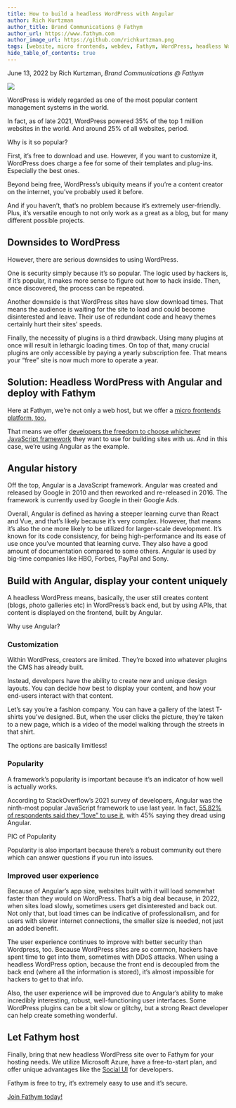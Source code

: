 ```yaml
---
title: How to build a headless WordPress with Angular
author: Rich Kurtzman
author_title: Brand Communications @ Fathym
author_url: https://www.fathym.com
author_image_url: https://github.com/richkurtzman.png
tags: [website, micro frontends, webdev, Fathym, WordPress, headless WordPress]
hide_table_of_contents: true
---
```


June 13, 2022 by Rich Kurtzman, _Brand Communications @ Fathym_

![](https://www.fathym.com/img/angularcomp.png) 

WordPress is widely regarded as one of the most popular content management systems in the world.  

In fact, as of late 2021, WordPress powered 35% of the top 1 million websites in the world. And around 25% of all websites, period.  

Why is it so popular?  

First, it’s free to download and use. However, if you want to customize it, WordPress does charge a fee for some of their templates and plug-ins. Especially the best ones. 

Beyond being free, WordPress’s ubiquity means if you’re a content creator on the internet, you’ve probably used it before.  

And if you haven’t, that’s no problem because it’s extremely user-friendly. Plus, it’s versatile enough to not only work as a great as a blog, but for many different possible projects.  

## Downsides to WordPress 

However, there are serious downsides to using WordPress.  

One is security simply because it’s so popular. The logic used by hackers is, if it’s popular, it makes more sense to figure out how to hack inside. Then, once discovered, the process can be repeated.  

Another downside is that WordPress sites have slow download times. That means the audience is waiting for the site to load and could become disinterested and leave. Their use of redundant code and heavy themes certainly hurt their sites’ speeds.  

Finally, the necessity of plugins is a third drawback. Using many plugins at once will result in lethargic loading times. On top of that, many crucial plugins are only accessible by paying a yearly subscription fee. That means your “free” site is now much more to operate a year.  

## Solution: Headless WordPress with Angular and deploy with Fathym 

Here at Fathym, we’re not only a web host, but we offer a [micro frontends platform, too.](https://www.fathym.com/blog/articles/2022/march/2022-03-14-a-simple-micro-frontends-explainer)  

That means we offer [developers the freedom to choose whichever JavaScript framework](https://www.fathym.com/blog/articles/2022/february/2022-02-28-angular-vs-react-vs-vue-you-choose) they want to use for building sites with us. And in this case, we’re using Angular as the example.  

## Angular history 

Off the top, Angular is a JavaScript framework. Angular was created and released by Google in 2010 and then reworked and re-released in 2016. The framework is currently used by Google in their Google Ads.   

Overall, Angular is defined as having a steeper learning curve than React and Vue, and that’s likely because it’s very complex. However, that means it’s also the one more likely to be utilized for larger-scale development. It’s known for its code consistency, for being high-performance and its ease of use once you’ve mounted that learning curve. They also have a good amount of documentation compared to some others. Angular is used by big-time companies like HBO, Forbes, PayPal and Sony. 

## Build with Angular, display your content uniquely 

A headless WordPress means, basically, the user still creates content (blogs, photo galleries etc) in WordPress’s back end, but by using APIs, that content is displayed on the frontend, built by Angular.  

Why use Angular?  

### Customization 

Within WordPress, creators are limited. They’re boxed into whatever plugins the CMS has already built.  

Instead, developers have the ability to create new and unique design layouts. You can decide how best to display your content, and how your end-users interact with that content.  

Let’s say you’re a fashion company. You can have a gallery of the latest T-shirts you’ve designed. But, when the user clicks the picture, they’re taken to a new page, which is a video of the model walking through the streets in that shirt.  

The options are basically limitless!  

### Popularity 

A framework’s popularity is important because it’s an indicator of how well is actually works.  

According to StackOverflow’s 2021 survey of developers, Angular was the ninth-most popular JavaScript framework to use last year. In fact, [55.82% of respondents said they “love” to use it](https://www.fathym.com/blog/articles/2022/april/2022-04-13-micro-frontend-popularity), with 45% saying they dread using Angular.  

PIC of Popularity 

Popularity is also important because there’s a robust community out there which can answer questions if you run into issues.  

### Improved user experience 

Because of Angular’s app size, websites built with it will load somewhat faster than they would on WordPress. That’s a big deal because, in 2022, when sites load slowly, sometimes users get disinterested and back out. Not only that, but load times can be indicative of professionalism, and for users with slower internet connections, the smaller size is needed, not just an added benefit. 

The user experience continues to improve with better security than Wordpress, too. Because WordPress sites are so common, hackers have spent time to get into them, sometimes with DDoS attacks. When using a headless WordPress option, because the front end is decoupled from the back end (where all the information is stored), it’s almost impossible for hackers to get to that info. 

Also, the user experience will be improved due to Angular’s ability to make incredibly interesting, robust, well-functioning user interfaces. Some WordPress plugins can be a bit slow or glitchy, but a strong React developer can help create something wonderful.  

## Let Fathym host 

Finally, bring that new headless WordPress site over to Fathym for your hosting needs. We utilize Microsoft Azure, have a free-to-start plan, and offer unique advantages like the [Social UI](https://www.fathym.com/blog/articles/2022/march/2022-03-02-introducing-fathyms-social-ui) for developers.  

Fathym is free to try, it’s extremely easy to use and it’s secure.  

[Join Fathym today!](https://www.fathym.com/dashboard) 